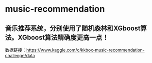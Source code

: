# music-recommendation
## 音乐推荐系统，分别使用了随机森林和XGboost算法。XGboost算法精确度更高一点！
数据链接：https://www.kaggle.com/c/kkbox-music-recommendation-challenge/data